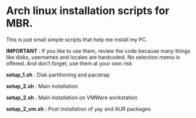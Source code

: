 # Arch linux installation scripts for MBR.

This is just small simple scripts that help me install my PC.

**IMPORTANT** : If you like to use them, review the code because many things like disks, usernames and locales are hardcoded. No selection memu is offered. And don't forget, use them at your own risk

**setup_1.sh** : Disk partitioning and pacstrap

**setup_2.sh** : Main installation

**setup_2.sh** : Main installation on VMWare workstation

**setup_2_vm.sh** : Post installation of yay and AUR packages
